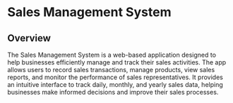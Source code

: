 # Sales Management System

## Overview
The Sales Management System is a web-based application designed to help businesses efficiently manage and track their sales activities. The app allows users to record sales transactions, manage products, view sales reports, and monitor the performance of sales representatives. It provides an intuitive interface to track daily, monthly, and yearly sales data, helping businesses make informed decisions and improve their sales processes.

